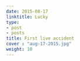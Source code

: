```yaml
---
date: 2015-08-17
linktitle: Lucky
type:
- post
- posts
title: First live accident
cover : "aug-17-2015.jpg"
weight: 10
---
```



